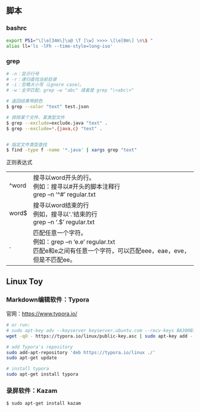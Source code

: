 ## 脚本

### bashrc

```bash
export PS1="\[\e[34m\]\u@ \T [\w] >>>> \[\e[0m\] \n\$ "
alias ll='ls -lFh --time-style=long-iso'
```

### grep
```bash
# -n：显示行号
# -r：递归查找当前目录
# -i：忽略大小写（ignore case）。
# -w：全字匹配，grep –w "abc" 或者是 grep "\<abc\>"

# 返回结果带颜色
$ grep --color "text" test.json

# 排除某个文件、某类型文件
$ grep --exclude=exclude.java "text" .
$ grep --exclude=*.{java,c} "text" .


# 指定文件类型查找
$ find -type f -name '*.java' | xargs grep "text"
```
正则表达式

|       |                                                              |
| ----- | ------------------------------------------------------------ |
| ^word | 搜寻以word开头的行。<br/>例如：搜寻以#开头的脚本注释行<br/>grep –n ‘^#’ regular.txt |
| word$ | 搜寻以word结束的行<br/>例如，搜寻以‘.’结束的行<br/>grep –n ‘.$’ regular.txt |
| .     | 匹配任意一个字符。<br/>例如：grep –n ‘e.e’ regular.txt<br/>匹配e和e之间有任意一个字符，可以匹配eee，eae，eve，但是不匹配ee。 |




## Linux Toy

### Markdown编辑软件：Typora

官网：https://www.typora.io/

```bash
# or run:
# sudo apt-key adv --keyserver keyserver.ubuntu.com --recv-keys BA300B7755AFCFAE
wget -qO - https://typora.io/linux/public-key.asc | sudo apt-key add -

# add Typora's repository
sudo add-apt-repository 'deb https://typora.io/linux ./'
sudo apt-get update

# install typora
sudo apt-get install typora
```

### 录屏软件：Kazam

```bash
$ sudo apt-get install kazam
```

